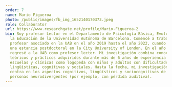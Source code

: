 ```yaml
---
order: 7
name: Mario Figueroa
photo: /public/images/fb_img_1652140170373.jpeg
role: Collaborator
url: https://www.researchgate.net/profile/Mario-Figueroa-2
bio: Soy profesor Lector en el Departamento de Psicología Básica, Evolutiva y de
  la Educación de la Universidad Autónoma de Barcelona. Comencé a trabajar como
  profesor asociado en la UAB en el año 2019 hasta el año 2022, cuando realicé
  una estancia postdoctoral en la City University of London. En el año 2024,
  regresé a la UAB como profesor lector. Mi investigación combina conocimientos
  teóricos y prácticos adquiridos durante más de 6 años de experiencia en
  escuelas y clínicas como logopeda con niños y adultos con dificultades
  lingüísticas, cognitivas y sociales. Hasta la fecha, mi investigación se
  centra en los aspectos cognitivos, lingüísticos y sociocognitivos de las
  personas neurodivergentes (por ejemplo, con pérdida auditiva).
---
```

